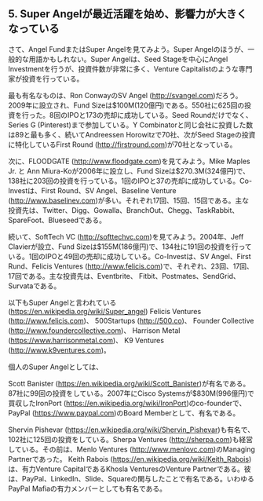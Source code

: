 ## 5. Super Angelが最近活躍を始め、影響力が大きくなっている

さて、Angel FundまたはSuper Angelを見てみよう。Super Angelのほうが、一般的な用語かもしれない。Super Angelは、Seed Stageを中心にAngel Investmentを行うが、投資件数が非常に多く、Venture Capitalistのような専門家が投資を行っている。

最も有名なものは、Ron ConwayのSV Angel (http://svangel.com)だろう。2009年に設立され、Fund Sizeは$100M(120億円)である。550社に625回の投資を行った。8回のIPOと173の売却に成功している。Seed Roundだけでなく、Series G (Pinterest)まで参加している。Y Combinatorと同じ会社に投資した数は89と最も多く、続いてAndreessen Horowitzで70社、次がSeed Stageの投資に特化しているFirst Round (http://firstround.com)が70社となっている。

次に、FLOODGATE (http://www.floodgate.com)を見てみよう。Mike Maples Jr. と Ann Miura-Koが2006年に設立し、Fund Sizeは$270.3M(324億円)で、138社に203回の投資を行っている。1回のIPOと37の売却に成功している。Co-Investは、First Round、SV Angel、Baseline Venture (http://www.baselinev.com)が多い。それぞれ17回、15回、15回である。主な投資先は、Twitter、Digg、Gowalla、BranchOut、Chegg、TaskRabbit、SpareFoot、Blueseedである。

続いて、SoftTech VC (http://softtechvc.com)を見てみよう。2004年、Jeff Clavierが設立、Fund Sizeは$155M(186億円)で、134社に191回の投資を行っている。1回のIPOと49回の売却に成功している。Co-Investは、SV Angel、First Rund、Felicis Ventures (http://www.felicis.com)で、それぞれ、23回、17回、17回である。主な投資先は、Eventbrite、 Fitbit、Postmates、SendGrid、Survataである。

以下もSuper Angelと言われている (https://en.wikipedia.org/wiki/Super_angel)
Felicis Ventures (http://www.felicis.com)、
500Startups (http://500.co)、
Founder Collective (http://www.foundercollective.com)、
Harrison Metal (https://www.harrisonmetal.com)、
K9 Ventures (http://www.k9ventures.com)。

個人のSuper Angelとしては、

Scott Banister (https://en.wikipedia.org/wiki/Scott_Banister)が有名である。87社に99回の投資をしている。2007年にCisco Systemsが$830M(996億円)で買収したIronPort (https://en.wikipedia.org/wiki/IronPort)のco-founderで、PayPal (https://www.paypal.com)のBoard Memberとして、有名である。

Shervin Pishevar (https://en.wikipedia.org/wiki/Shervin_Pishevar)も有名で、102社に125回の投資をしている。Sherpa Ventures (http://sherpa.com)も経営している。その前は、Menlo Ventures (http://www.menlovc.com)のManaging Partnerであった。
Keith Rabois (https://en.wikipedia.org/wiki/Keith_Rabois)は、有力Venture CapitalであるKhosla VenturesのVenture Partnerである。彼は、PayPal、LinkedIn、Slide、Squareの関与したことで有名である。いわゆるPayPal Mafiaの有力メンバーとしても有名である。
